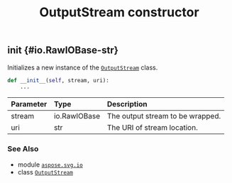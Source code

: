 ﻿---
title: OutputStream constructor
second_title: Aspose.SVG for Python via .NET API References
description: 
type: docs
weight: 10
url: /python-net/aspose.svg.io/outputstream/__init__/
is_root: false
---

## __init__ {#io.RawIOBase-str}

Initializes a new instance of the [`OutputStream`](/svg/python-net/aspose.svg.io/outputstream) class.



```python
def __init__(self, stream, uri):
    ...
```


| Parameter | Type | Description |
| :- | :- | :- |
| stream | io.RawIOBase | The output stream to be wrapped. |
| uri | str | The URI of stream location. |



### See Also
* module [`aspose.svg.io`](../../)
* class [`OutputStream`](/svg/python-net/aspose.svg.io/outputstream)

